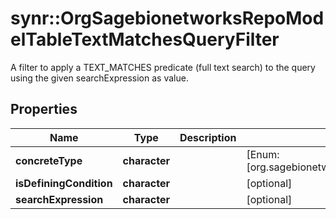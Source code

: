 # synr::OrgSagebionetworksRepoModelTableTextMatchesQueryFilter

A filter to apply a TEXT_MATCHES predicate (full text search) to the query using the given searchExpression as value.

## Properties
Name | Type | Description | Notes
------------ | ------------- | ------------- | -------------
**concreteType** | **character** |  | [Enum: [org.sagebionetworks.repo.model.table.TextMatchesQueryFilter]] 
**isDefiningCondition** | **character** |  | [optional] 
**searchExpression** | **character** |  | [optional] 


